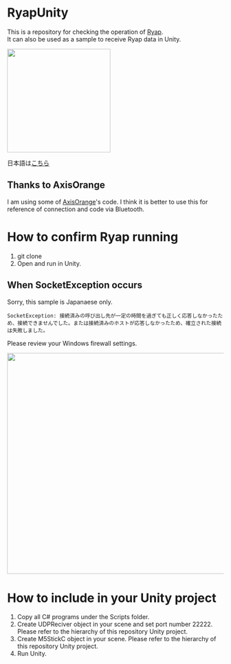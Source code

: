 # RyapUnity
This is a repository for checking the operation of [Ryap](https://github.com/machidyo/Ryap).  
It can also be used as a sample to receive Ryap data in Unity.

<img src="https://user-images.githubusercontent.com/1772636/113173226-22ac7d00-9284-11eb-9c0f-ec699440feef.gif" width=240 />

日本語は[こちら](https://github.com/machidyo/RyapUnity/blob/master/README.jp.md)

## Thanks to AxisOrange 
I am using some of [AxisOrange](https://github.com/naninunenoy/AxisOrange)'s code. I think it is better to use this for reference of connection and code via Bluetooth.

# How to confirm Ryap running
1. git clone
2. Open and run in Unity.

## When SocketException occurs
Sorry, this sample is Japanaese only.
```
SocketException: 接続済みの呼び出し先が一定の時間を過ぎても正しく応答しなかったため、接続できませんでした。または接続済みのホストが応答しなかったため、確立された接続は失敗しました。
```

Please review your Windows firewall settings.

<img src="https://user-images.githubusercontent.com/1772636/111017109-cb3d8e80-83f4-11eb-9332-92aac86aa45c.jpg" width=512 />

# How to include in your Unity project
1. Copy all C# programs under the Scripts folder.
2. Create UDPReciver object in your scene and set port number 22222. Please refer to the hierarchy of this repository Unity project. 
3. Create M5StickC object in your scene. Please refer to the hierarchy of this repository Unity project.
4. Run Unity.
